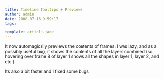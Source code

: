 ```yaml
---
title: Timeline Tooltips + Previews
author: admin
date: 2008-07-16 9:59:17
tags: 

template: article.jade
---
```


It now automagically previews the contents of frames. I was lazy, and as a possibly useful bug, it shows the contents of all the layers combined (so hovering over frame 8 of layer 1 shows all the shapes in layer 1, layer 2, and etc.)

Its also a bit faster and I fixed some bugs
